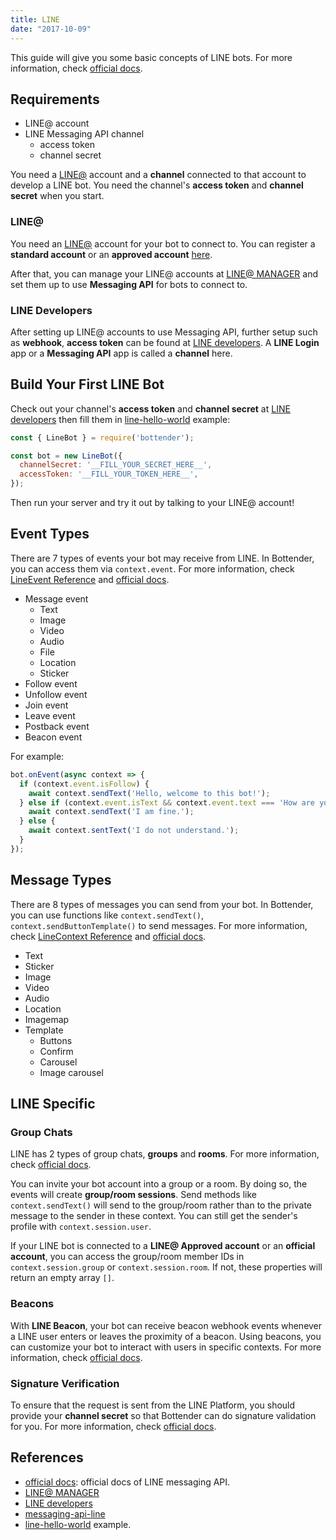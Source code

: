```yaml
---
title: LINE
date: "2017-10-09"
---
```


This guide will give you some basic concepts of LINE bots. For more information, check [official docs](https://developers.line.me/en/docs/messaging-api/building-bot/).

## Requirements

* LINE@ account
* LINE Messaging API channel
  * access token
  * channel secret

You need a [LINE@](http://at.line.me/) account and a **channel** connected to that account to develop a LINE bot. You need the channel's **access token** and **channel secret** when you start.

### LINE@

You need an [LINE@](http://at.line.me/) account for your bot to connect to. You can register a **standard account** or an **approved account** [here](https://entry-at.line.me/).

After that, you can manage your LINE@ accounts at [LINE@ MANAGER](https://admin-official.line.me/) and set them up to use **Messaging API** for bots to connect to.

### LINE Developers

After setting up LINE@ accounts to use Messaging API, further setup such as **webhook**, **access token** can be found at [LINE developers](https://developers.line.me). A **LINE Login** app or a **Messaging API** app is called a **channel** here.

## Build Your First LINE Bot

Check out your channel's **access token** and **channel secret** at [LINE developers](https://developers.line.me) then fill them in [line-hello-world](https://github.com/Yoctol/bottender/blob/master/examples/line-hello-world/index.js) example:

```js
const { LineBot } = require('bottender');

const bot = new LineBot({
  channelSecret: '__FILL_YOUR_SECRET_HERE__',
  accessToken: '__FILL_YOUR_TOKEN_HERE__',
});
```

Then run your server and try it out by talking to your LINE@ account!

## Event Types

There are 7 types of events your bot may receive from LINE. In Bottender, you can access them via `context.event`. For more information, check [LineEvent Reference](./APIReference-LineEvent) and [official docs](https://developers.line.me/en/docs/messaging-api/reference/#webhook-event-objects).

* Message event
  * Text
  * Image
  * Video
  * Audio
  * File
  * Location
  * Sticker
* Follow event
* Unfollow event
* Join event
* Leave event
* Postback event
* Beacon event

For example:

```js
bot.onEvent(async context => {
  if (context.event.isFollow) {
    await context.sendText('Hello, welcome to this bot!');
  } else if (context.event.isText && context.event.text === 'How are you?') {
    await context.sendText('I am fine.');
  } else {
    await context.sentText('I do not understand.');
  }
});
```

## Message Types

There are 8 types of messages you can send from your bot. In Bottender, you can use functions like `context.sendText()`, `context.sendButtonTemplate()` to send messages. For more information, check [LineContext Reference](./APIReference-LineContext) and [official docs](https://developers.line.me/en/docs/messaging-api/message-types/).

* Text
* Sticker
* Image
* Video
* Audio
* Location
* Imagemap
* Template
  * Buttons
  * Confirm
  * Carousel
  * Image carousel

## LINE Specific

### Group Chats

LINE has 2 types of group chats, **groups** and **rooms**. For more information, check [official docs](https://developers.line.me/en/docs/messaging-api/group-chats/).

You can invite your bot account into a group or a room. By doing so, the events will create **group/room sessions**. Send methods like `context.sendText()` will send to the group/room rather than to the private message to the sender in these context. You can still get the sender's profile with `context.session.user`.

If your LINE bot is connected to a **LINE@ Approved account** or an **official account**, you can access the group/room member IDs in `context.session.group` or `context.session.room`. If not, these properties will return an empty array `[]`.

### Beacons

With **LINE Beacon**, your bot can receive beacon webhook events whenever a LINE user enters or leaves the proximity of a beacon. Using beacons, you can customize your bot to interact with users in specific contexts. For more information, check [official docs](https://developers.line.me/en/docs/messaging-api/using-beacons/).

### Signature Verification

To ensure that the request is sent from the LINE Platform, you should provide your **channel secret** so that Bottender can do signature validation for you. For more information, check [official docs](https://developers.line.me/en/docs/messaging-api/reference/#signature-validation).

## References

* [official docs](https://developers.line.me/en/docs/messaging-api/overview/): official docs of LINE messaging API.
* [LINE@ MANAGER](https://admin-official.line.me/)
* [LINE developers](https://developers.line.me)
* [messaging-api-line](https://github.com/Yoctol/messaging-apis/tree/master/packages/messaging-api-line)
* [line-hello-world](https://github.com/Yoctol/bottender/blob/master/examples/line-hello-world/index.js) example.
